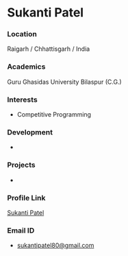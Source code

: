 # Sukanti Patel

### Location

Raigarh / Chhattisgarh / India

### Academics

Guru Ghasidas University Bilaspur (C.G.)

### Interests

- Competitive Programming

### Development

- 

### Projects

-

### Profile Link

[Sukanti Patel](https://github.com/sukantipatel)

### Email ID

- sukantipatel80@gmail.com

